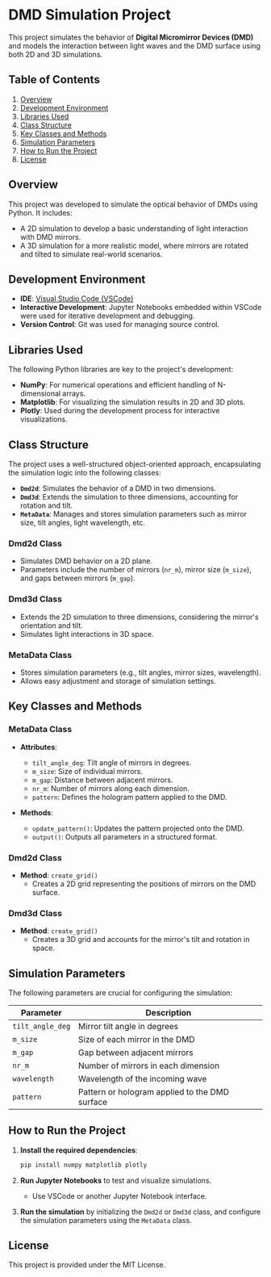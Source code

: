# DMD Simulation Project

This project simulates the behavior of **Digital Micromirror Devices (DMD)** and models the interaction between light waves and the DMD surface using both 2D and 3D simulations.

## Table of Contents
1. [Overview](#overview)
2. [Development Environment](#development-environment)
3. [Libraries Used](#libraries-used)
4. [Class Structure](#class-structure)
5. [Key Classes and Methods](#key-classes-and-methods)
6. [Simulation Parameters](#simulation-parameters)
7. [How to Run the Project](#how-to-run-the-project)
8. [License](#license)

## Overview
This project was developed to simulate the optical behavior of DMDs using Python. It includes:
- A 2D simulation to develop a basic understanding of light interaction with DMD mirrors.
- A 3D simulation for a more realistic model, where mirrors are rotated and tilted to simulate real-world scenarios.

## Development Environment
- **IDE**: [Visual Studio Code (VSCode)](https://code.visualstudio.com/)
- **Interactive Development**: Jupyter Notebooks embedded within VSCode were used for iterative development and debugging.
- **Version Control**: Git was used for managing source control.

## Libraries Used
The following Python libraries are key to the project's development:
- **NumPy**: For numerical operations and efficient handling of N-dimensional arrays.
- **Matplotlib**: For visualizing the simulation results in 2D and 3D plots.
- **Plotly**: Used during the development process for interactive visualizations.
  
## Class Structure
The project uses a well-structured object-oriented approach, encapsulating the simulation logic into the following classes:
- **`Dmd2d`**: Simulates the behavior of a DMD in two dimensions.
- **`Dmd3d`**: Extends the simulation to three dimensions, accounting for rotation and tilt.
- **`MetaData`**: Manages and stores simulation parameters such as mirror size, tilt angles, light wavelength, etc.

### Dmd2d Class
- Simulates DMD behavior on a 2D plane.
- Parameters include the number of mirrors (`nr_m`), mirror size (`m_size`), and gaps between mirrors (`m_gap`).

### Dmd3d Class
- Extends the 2D simulation to three dimensions, considering the mirror's orientation and tilt.
- Simulates light interactions in 3D space.

### MetaData Class
- Stores simulation parameters (e.g., tilt angles, mirror sizes, wavelength).
- Allows easy adjustment and storage of simulation settings.

## Key Classes and Methods

### MetaData Class
- **Attributes**:
  - `tilt_angle_deg`: Tilt angle of mirrors in degrees.
  - `m_size`: Size of individual mirrors.
  - `m_gap`: Distance between adjacent mirrors.
  - `nr_m`: Number of mirrors along each dimension.
  - `pattern`: Defines the hologram pattern applied to the DMD.
  
- **Methods**:
  - `update_pattern()`: Updates the pattern projected onto the DMD.
  - `output()`: Outputs all parameters in a structured format.

### Dmd2d Class
- **Method**: `create_grid()`
  - Creates a 2D grid representing the positions of mirrors on the DMD surface.
  
### Dmd3d Class
- **Method**: `create_grid()`
  - Creates a 3D grid and accounts for the mirror's tilt and rotation in space.

## Simulation Parameters
The following parameters are crucial for configuring the simulation:

| Parameter       | Description                                               |
|-----------------|-----------------------------------------------------------|
| `tilt_angle_deg`| Mirror tilt angle in degrees                               |
| `m_size`        | Size of each mirror in the DMD                             |
| `m_gap`         | Gap between adjacent mirrors                               |
| `nr_m`          | Number of mirrors in each dimension                        |
| `wavelength`    | Wavelength of the incoming wave                            |
| `pattern`       | Pattern or hologram applied to the DMD surface             |

## How to Run the Project
1. **Install the required dependencies**:
   ```bash
   pip install numpy matplotlib plotly
   ```

2. **Run Jupyter Notebooks** to test and visualize simulations.
   - Use VSCode or another Jupyter Notebook interface.

3. **Run the simulation** by initializing the `Dmd2d` or `Dmd3d` class, and configure the simulation parameters using the `MetaData` class.

## License
This project is provided under the MIT License.